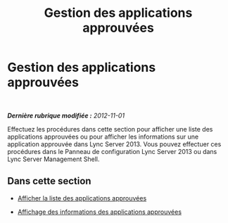 ﻿---
title: Gestion des applications approuvées
TOCTitle: Gestion des applications approuvées
ms:assetid: 0df4f899-aa7b-470d-a6c2-2e8eb2871aa2
ms:mtpsurl: https://technet.microsoft.com/fr-fr/library/JJ687967(v=OCS.15)
ms:contentKeyID: 49891230
ms.date: 05/20/2016
mtps_version: v=OCS.15
ms.translationtype: HT
---

# Gestion des applications approuvées

 

_**Dernière rubrique modifiée :** 2012-11-01_

Effectuez les procédures dans cette section pour afficher une liste des applications approuvées ou pour afficher les informations sur une application approuvée dans Lync Server 2013. Vous pouvez effectuer ces procédures dans le Panneau de configuration Lync Server 2013 ou dans Lync Server Management Shell.

## Dans cette section

  - [Afficher la liste des applications approuvées](lync-server-2013-view-a-list-of-trusted-applications.md)

  - [Affichage des informations des applications approuvées](lync-server-2013-view-trusted-application-information.md)

